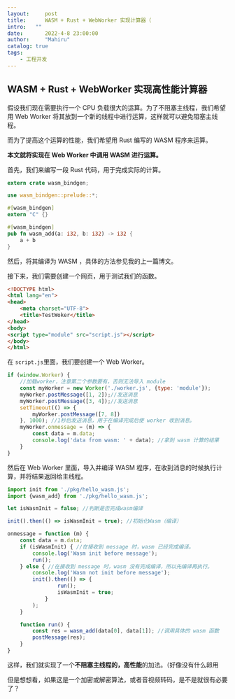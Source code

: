```yaml
---
layout:     post
title:      WASM + Rust + WebWorker 实现计算器（
intro:   ""
date:       2022-4-8 23:00:00
author:     "Mahiru"
catalog: true
tags:
    - 工程开发
---
```


## WASM + Rust + WebWorker 实现高性能计算器

假设我们现在需要执行一个 CPU 负载很大的运算。为了不阻塞主线程，我们希望用 Web Worker 将其放到一个新的线程中进行运算，这样就可以避免阻塞主线程。

而为了提高这个运算的性能，我们希望用 Rust 编写的 WASM 程序来运算。

**本文就将实现在 Web Worker 中调用 WASM 进行运算。**

首先，我们来编写一段 Rust 代码，用于完成实际的计算。

```rust
extern crate wasm_bindgen;

use wasm_bindgen::prelude::*;

#[wasm_bindgen]
extern "C" {}

#[wasm_bindgen]
pub fn wasm_add(a: i32, b: i32) -> i32 {
    a + b
}
```

然后，将其编译为 WASM ，具体的方法参见我的上一篇博文。

接下来，我们需要创建一个网页，用于测试我们的函数。

```html
<!DOCTYPE html>
<html lang="en">
<head>
    <meta charset="UTF-8">
    <title>TestWoker</title>
</head>
<body>
<script type="module" src="script.js"></script>
</body>
</html>
```

在 `script.js`里面，我们要创建一个 Web Worker。

```js
if (window.Worker) {
    //加载worker，注意第二个参数要有，否则无法导入 module
    const myWorker = new Worker('./worker.js', {type: 'module'});
    myWorker.postMessage([1, 2]);//发送消息
    myWorker.postMessage([3, 4]);//发送消息
    setTimeout(() => {
        myWorker.postMessage([7, 8])
    }, 1000); //1秒后发送消息，用于在编译完成后使 worker 收到消息。
    myWorker.onmessage = (m) => {
        const data = m.data;
        console.log('data from wasm: ' + data); //拿到 wasm 计算的结果
    }
}
```

然后在 Web Worker 里面，导入并编译 WASM 程序，在收到消息的时候执行计算，并将结果返回给主线程。

```js
import init from './pkg/hello_wasm.js';
import {wasm_add} from './pkg/hello_wasm.js';

let isWasmInit = false; //判断是否完成wasm编译

init().then(() => isWasmInit = true); //初始化Wasm（编译）

onmessage = function (m) {
    const data = m.data;
    if (isWasmInit) { //在接收到 message 时，wasm 已经完成编译。
        console.log('Wasm init before message');
        run();
    } else { //在接收到 message 时，wasm 没有完成编译，所以先编译再执行。
        console.log('Wasm not init before message');
        init().then(() => {
                run();
                isWasmInit = true;
            }
        );
    }

    function run() {
        const res = wasm_add(data[0], data[1]); //调用具体的 wasm 函数
        postMessage(res);
    }
}
```

这样，我们就实现了一个**不阻塞主线程的，高性能**的加法。（好像没有什么卵用

但是想想看，如果这是一个加密或解密算法，或者音视频转码，是不是就很有必要了？
